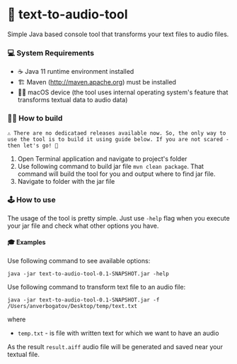 # 🚀 text-to-audio-tool
Simple Java based console tool that transforms your text files to audio files.

### 💻 System Requirements
* ☕️ Java 11 runtime environment installed
* 🏗 Maven (http://maven.apache.org) must be installed
* 👨‍💻 macOS device (the tool uses internal operating system's feature that transforms textual data to audio data)

### 👷‍♂️ How to build

`
⚠️ There are no dedicataed releases available now. So, the only way to use the tool is to build it using guide below.
If you are not scared - then let's go! 🤘
`
1) Open Terminal application and navigate to project's folder
2) Use following command to build jar file `mvn clean package`. That command will build the tool for you and output where to find jar file.
3) Navigate to folder with the jar file

### 🕹 How to use
The usage of the tool is pretty simple. Just use `-help` flag when you execute your jar file and check what other options you have. 

#### 🎓 Examples
Use following command to see available options:
```
java -jar text-to-audio-tool-0.1-SNAPSHOT.jar -help
```

Use following command to transform text file to an audio file:
```
java -jar text-to-audio-tool-0.1-SNAPSHOT.jar -f /Users/anverbogatov/Desktop/temp/text.txt
```
where
* `temp.txt` - is file with written text for which we want to have an audio

As the result `result.aiff` audio file will be generated and saved near your textual file.